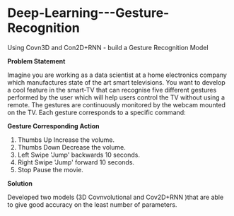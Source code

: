 # Deep-Learning---Gesture-Recognition
Using Covn3D and Con2D+RNN - build a Gesture Recognition Model

**Problem Statement**

Imagine you are working as a data scientist at a home electronics company which manufactures state of the art smart televisions. You want to develop a cool feature in the smart-TV that can recognise five different gestures performed by the user which will help users control the TV without using a remote.
The gestures are continuously monitored by the webcam mounted on the TV. Each gesture corresponds to a specific command:

**Gesture Corresponding Action**
1. Thumbs Up Increase the volume.
2. Thumbs Down Decrease the volume.
3. Left Swipe 'Jump' backwards 10 seconds.
4. Right Swipe 'Jump' forward 10 seconds.
5. Stop Pause the movie.

**Solution**

Developed two models (3D Covnvolutional and Cov2D+RNN )that are able to give good accuracy on the least number of parameters. 
